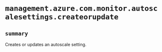 # `management.azure.com.monitor.autoscalesettings.createorupdate`

## `summary`
Creates or updates an autoscale setting.


